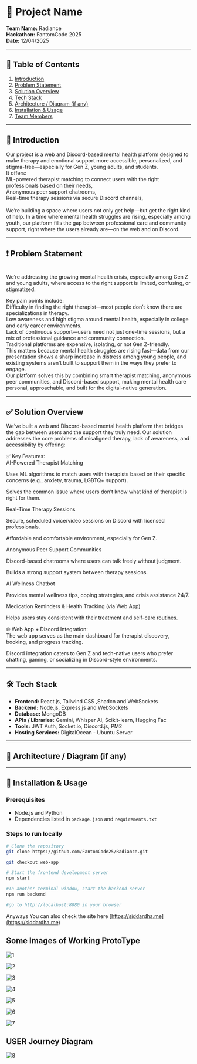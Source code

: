 # 🚀 Project Name

**Team Name:** Radiance <br>
**Hackathon:** FantomCode 2025  <br>
**Date:** 12/04/2025

---

## 📖 Table of Contents

1. [Introduction](#-introduction)
2. [Problem Statement](#-problem-statement)
3. [Solution Overview](#-solution-overview)
4. [Tech Stack](#-tech-stack)
5. [Architecture / Diagram (if any)](#-architecture--diagram-if-any)
6. [Installation & Usage](#-installation--usage)
7. [Team Members](#-team-members)

---

## 🧠 Introduction
Our project is a web and Discord-based mental health platform designed to make therapy and emotional support more accessible, personalized, and stigma-free—especially for Gen Z, young adults, and students.
<br>
It offers:<br>
ML-powered therapist matching to connect users with the right professionals based on their needs,<br>
Anonymous peer support chatrooms,<br>
Real-time therapy sessions via secure Discord channels,<br>
<br>
We’re building a space where users not only get help—but get the right kind of help. In a time where mental health struggles are rising, especially among youth, our platform fills the gap between professional care and community support, right where the users already are—on the web and on Discord.

---

## ❗ Problem Statement
<br>
We’re addressing the growing mental health crisis, especially among Gen Z and young adults, where access to the right support is limited, confusing, or stigmatized.<br>

Key pain points include:<br>
Difficulty in finding the right therapist—most people don’t know there are specializations in therapy.<br>
Low awareness and high stigma around mental health, especially in college and early career environments.<br>
Lack of continuous support—users need not just one-time sessions, but a mix of professional guidance and community connection.<br>
Traditional platforms are expensive, isolating, or not Gen Z-friendly.<br>
This matters because mental health struggles are rising fast—data from our presentation shows a sharp increase in distress among young people, and existing systems aren’t built to support them in the ways they prefer to engage.<br>
Our platform solves this by combining smart therapist matching, anonymous peer communities, and Discord-based support, making mental health care personal, approachable, and built for the digital-native generation.

---

## ✅ Solution Overview

We’ve built a web and Discord-based mental health platform that bridges the gap between users and the support they truly need. Our solution addresses the core problems of misaligned therapy, lack of awareness, and accessibility by offering:<br>

✅ Key Features:<br>
AI-Powered Therapist Matching<br>

Uses ML algorithms to match users with therapists based on their specific concerns (e.g., anxiety, trauma, LGBTQ+ support).<br>

Solves the common issue where users don’t know what kind of therapist is right for them.<br>

Real-Time Therapy Sessions<br>

Secure, scheduled voice/video sessions on Discord with licensed professionals.<br>

Affordable and comfortable environment, especially for Gen Z.<br>

Anonymous Peer Support Communities<br>

Discord-based chatrooms where users can talk freely without judgment.<br>

Builds a strong support system between therapy sessions.<br>

AI Wellness Chatbot<br>

Provides mental wellness tips, coping strategies, and crisis assistance 24/7.<br>

Medication Reminders & Health Tracking (via Web App)<br>

Helps users stay consistent with their treatment and self-care routines.<br>

🌐 Web App + Discord Integration:<br>
The web app serves as the main dashboard for therapist discovery, booking, and progress tracking.<br>

Discord integration caters to Gen Z and tech-native users who prefer chatting, gaming, or socializing in Discord-style environments.

---

## 🛠️ Tech Stack

- **Frontend:** React.js, Tailwind CSS ,Shadcn and WebSockets
- **Backend:** Node.js, Express.js and WebSockets  
- **Database:** MongoDB  
- **APIs / Libraries:** Gemini, Whisper AI, Scikit-learn, Hugging Fac  
- **Tools:** JWT Auth, Socket.io, Discord.js, PM2
- **Hosting Services:** DigitalOcean - Ubuntu Server
---

## 🧩 Architecture / Diagram (if any)



---

## 🧪 Installation & Usage

### Prerequisites

- Node.js and Python
- Dependencies listed in `package.json` and `requirements.txt`

### Steps to run locally

```bash
# Clone the repository
git clone https://github.com/FantomCode25/Radiance.git

git checkout web-app

# Start the frontend development server
npm start

#In another terminal window, start the backend server
npm run backend

#go to http://localhost:8080 in your browser
```
Anyways You can also check the site here [https://siddardha.me](https://siddardha.me)


## Some Images of Working ProtoType
![1](https://github.com/user-attachments/assets/3c195f0b-a05d-4443-b639-ddbfb35eb5ee)

![2](https://github.com/user-attachments/assets/5574adab-775a-4189-bc4b-0ff3be986e8c)

![3](https://github.com/user-attachments/assets/f7d1bb5a-a7b4-424e-83e6-761784a2de47)

![4](https://github.com/user-attachments/assets/72b09e27-e6b0-41e4-a16e-7476fa5f24c0)

![5](https://github.com/user-attachments/assets/24a1ac63-eb32-4436-806c-3de04de72d2c)

![6](https://github.com/user-attachments/assets/4c92971b-e939-4012-bc8d-b19c7148f19b)

![7](https://github.com/user-attachments/assets/eccb7a33-eccf-4c52-9bdb-0b6147561794)

## USER Journey Diagram
![8](https://github.com/user-attachments/assets/67cab6d0-c5ca-4fb9-92d1-988e8beef367)
